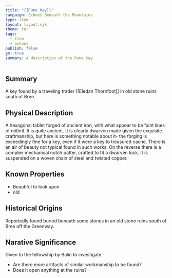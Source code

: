 ```yaml
---
title: "{{Rune Key}}"
campaign: Echoes Beneath the Mountains
type: item
layout: layout.njk
theme: tor
tags:
  - item
  - echoes
publish: false
gm: true
summary: A description of the Rune Key
---
```


## Summary
A key found by a traveling trader [[Eledan Thornfoot]] in old stone ruins south of Bree.
## Physical Description
A hexagonal tablet forged of ancient iron, with what appear to be faint lines of mithril. It is quite ancient. It is clearly dwarven made given the exquisite craftmanship, but here is something notable about it- the forging is exceedingly fine for a key, even if it were a key to treasured cache. There is an air of beauty not typical found in such works.
On the reverse there is a complex mechanical notch patter, crafted to fit a dwarven lock. It is suspended on a woven chain of steel and twisted copper.
## Known Properties
- Beautiful to look upon
- old

## Historical Origins
Reportedly found buried beneath some stones in an old stone ruins south of Bree off the Greenway.

## Narative Significance
Given to the fellowship by Balin to investigate.
- Are there more artifacts of similar workmanship to be found?
- Does it open anything at the ruins?